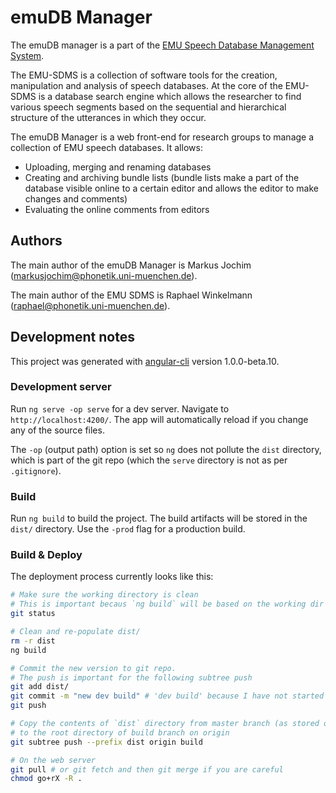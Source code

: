 # emuDB Manager

The emuDB manager is a part of the [EMU Speech Database Management System](https://ips-lmu.github.io/EMU.html).

The EMU-SDMS is a collection of software tools for the creation, manipulation and analysis of speech databases. At the core of the EMU-SDMS is a database search engine which allows the researcher to find various speech segments based on the sequential and hierarchical structure of the utterances in which they occur.

The emuDB Manager is a web front-end for research groups to manage a 
collection of EMU speech databases. It allows:

* Uploading, merging and renaming databases
* Creating and archiving bundle lists (bundle lists make a part of the 
database visible online to a certain editor and allows the editor to make 
changes and comments)
* Evaluating the online comments from editors

## Authors

The main author of the emuDB Manager is Markus Jochim (<markusjochim@phonetik.uni-muenchen.de>).

The main author of the EMU SDMS is Raphael Winkelmann (<raphael@phonetik.uni-muenchen.de>).


## Development notes

This project was generated with [angular-cli](https://github.com/angular/angular-cli) version 1.0.0-beta.10.

### Development server

Run `ng serve -op serve` for a dev server. Navigate to `http://localhost:4200/`. The app will automatically reload if you change any of the source files.

The `-op` (output path) option is set so `ng` does not pollute the `dist` directory, which is part of the git repo (which the `serve` directory is not as per `.gitignore`).

### Build

Run `ng build` to build the project. The build artifacts will be stored in the `dist/` directory. Use the `-prod` flag for a production build.

### Build & Deploy

The deployment process currently looks like this:

```bash
# Make sure the working directory is clean
# This is important becaus `ng build` will be based on the working dir and not on the HEAD revision
git status

# Clean and re-populate dist/
rm -r dist
ng build

# Commit the new version to git repo.
# The push is important for the following subtree push
git add dist/
git commit -m "new dev build" # 'dev build' because I have not started using the -prod flag for ng build
git push

# Copy the contents of `dist` directory from master branch (as stored on origin)
# to the root directory of build branch on origin
git subtree push --prefix dist origin build

# On the web server
git pull # or git fetch and then git merge if you are careful
chmod go+rX -R .
```
